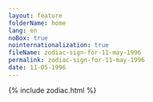 ```yaml
---
layout: feature
folderName: home
lang: en
noBox: true
nointernationalization: true
fileName: zodiac-sign-for-11-may-1996
permalink: zodiac-sign-for-11-may-1996
date: 11-05-1996
---
```

{% include zodiac.html %}
